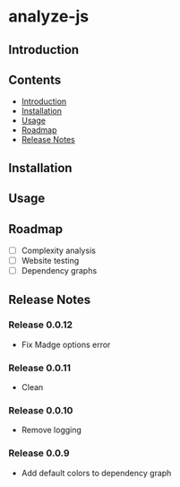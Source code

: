 # analyze-js

## Introduction

## Contents

* [Introduction](#introduction)
* [Installation](#installation)
* [Usage](#usage)
* [Roadmap](#roadmap)
* [Release Notes](#release-notes)

## Installation

## Usage

## Roadmap

* [ ] Complexity analysis
* [ ] Website testing
* [ ] Dependency graphs

## Release Notes

### Release 0.0.12

* Fix Madge options error

### Release 0.0.11

* Clean

### Release 0.0.10

* Remove logging

### Release 0.0.9

* Add default colors to dependency graph

